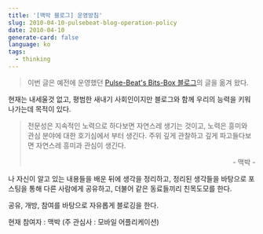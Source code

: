 ```yaml
---
title: '[맥박 블로그] 운영방침'
slug: 2010-04-10-pulsebeat-blog-operation-policy
date: 2010-04-10
generate-card: false
language: ko
tags:
  - thinking
---
```


> 이번 글은 예전에 운영했던 [Pulse-Beat's Bits-Box 블로그](https://pulsebeat.tistory.com/)의 글을 옮겨 왔다.

현재는 내세울것 없고, 평범한 새내기 사회인이지만 블로그와 함께 우리의 능력을 키워나가는데 목적이 있다.

> 전문성은 지속적인 노력으로 하다보면 자연스레 생기는 것이고,
> 노력은 흥미와 관심 분야에 대한 호기심에서 부터 생긴다.
> 주위 깊게 관찰하고 깊게 파고들다보면 자연스레 흥미과 관심이 생긴다.
>
> <p style="width:100%;text-align:right;">- 맥박 -</p>

나 자신이 알고 있는 내용들을 배운 뒤에 생각을 정리하고,
정리된 생각들을 바탕으로 포스팅을 통해 다른 사람에게 공유하고,
더불어 같은 동료들끼리 친목도모를 한다.

공유, 개방, 참여를 바탕으로 자유롭게 블로깅을 한다.

현재 참여자 : 맥박 (주 관심사 : 모바일 어플리케이션)
